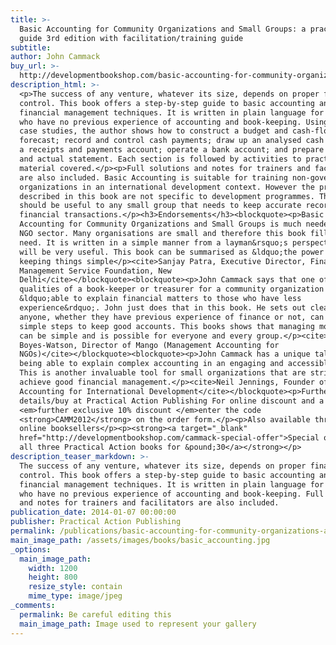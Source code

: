 ```yaml
---
title: >-
  Basic Accounting for Community Organizations and Small Groups: a practical
  guide 3rd edition with facilitation/training guide
subtitle:
author: John Cammack
buy_url: >-
  http://developmentbookshop.com/basic-accounting-for-community-organizations-and-small-groups
description_html: >-
  <p>The success of any venture, whatever its size, depends on proper financial
  control. This book offers a step-by-step guide to basic accounting and
  financial management techniques. It is written in plain language for people
  who have no previous experience of accounting and book-keeping. Using simple
  case studies, the author shows how to construct a budget and cash-flow
  forecast; record and control cash payments; draw up an analysed cash book, and
  a receipts and payments account; operate a bank account; and prepare a budget
  and actual statement. Each section is followed by activities to practise the
  material covered.</p><p>Full solutions and notes for trainers and facilitators
  are also included. Basic Accounting is suitable for training non-governmental
  organizations in an international development context. However the procedures
  described in this book are not specific to development programmes. This book
  should be useful to any small group that needs to keep accurate records of its
  financial transactions.</p><h3>Endorsements</h3><blockquote><p>Basic
  Accounting for Community Organizations and Small Groups is much needed for the
  NGO sector. Many organisations are small and therefore this book fills their
  need. It is written in a simple manner from a layman&rsquo;s perspective, and
  will be very useful. This book can be summarised as &ldquo;the power of
  keeping things simple</p><cite>Sanjay Patra, Executive Director, Financial
  Management Service Foundation, New
  Delhi</cite></blockquote><blockquote><p>John Cammack says that one of the key
  qualities of a book-keeper or treasurer for a community organization is being
  &ldquo;able to explain financial matters to those who have less
  experience&rdquo;. John just does that in this book. He sets out clearly how
  anyone, whether they have previous experience of finance or not, can follow
  simple steps to keep good accounts. This books shows that managing money well
  can be simple and is possible for everyone and every group.</p><cite>Tim
  Boyes-Watson, Director of Mango (Management Accounting for
  NGOs)</cite></blockquote><blockquote><p>John Cammack has a unique talent of
  being able to explain complex accounting in an engaging and accessible manner.
  This is another invaluable tool for small organizations that are striving to
  achieve good financial management.</p><cite>Neil Jennings, Founder of
  Accounting for International Development</cite></blockquote><p>Further
  details/buy at Practical Action Publishing For online discount and a
  <em>further exclusive 10% discount </em>enter the code
  <strong>CAMM2012</strong> on the order form.</p><p>Also available through
  online booksellers</p><p><strong><a target="_blank"
  href="http://developmentbookshop.com/cammack-special-offer">Special offer: buy
  all three Practical Action books for &pound;30</a></strong></p>
description_teaser_markdown: >-
  The success of any venture, whatever its size, depends on proper financial
  control. This book offers a step-by-step guide to basic accounting and
  financial management techniques. It is written in plain language for people
  who have no previous experience of accounting and book-keeping. Full solutions
  and notes for trainers and facilitators are also included.
publication_date: 2014-01-07 00:00:00
publisher: Practical Action Publishing
permalink: /publications/basic-accounting-for-community-organizations-and-small-groups/
main_image_path: /assets/images/books/basic_accounting.jpg
_options:
  main_image_path:
    width: 1200
    height: 800
    resize_style: contain
    mime_type: image/jpeg
_comments:
  permalink: Be careful editing this
  main_image_path: Image used to represent your gallery
---
```


